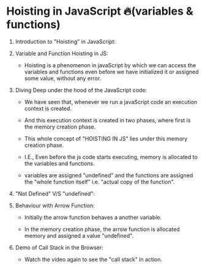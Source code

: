 # Hoisting in JavaScript 🔥(variables & functions)

1. Introduction to "Hoisting" in JavaScript:

2. Variable and Function Hoisting in JS:

    - Hoisting is a phenomenon in javaScript by which we can access the variables and functions even before we have initialized it or assigned some value, without any error.

3. Diving Deep under the hood of the JavaScript code:

    - We have seen that, whenever we run a javaScript code an execution context is created.

    - And this execution context is created in two phases, where first is the memory creation phase.

    - This whole concept of "HOISTING IN JS" lies under this memory creation phase.

    - I.E., Even before the js code starts executing, memory is allocated to the variables and functions.

    - variables are assigned "undefined" and the functions are assigned the "whole function itself" i.e. "actual copy of the function".

4. "Not Defined" V/S "undefined":

5. Behaviour with Arrow Function:

    - Initially the arrow function behaves a another variable.

    - In the memory creation phase, the arrow function is allocated memory and assigned a value "undefined".

6. Demo of Call Stack in the Browser:

    - Watch the video again to see the "call stack" in action.